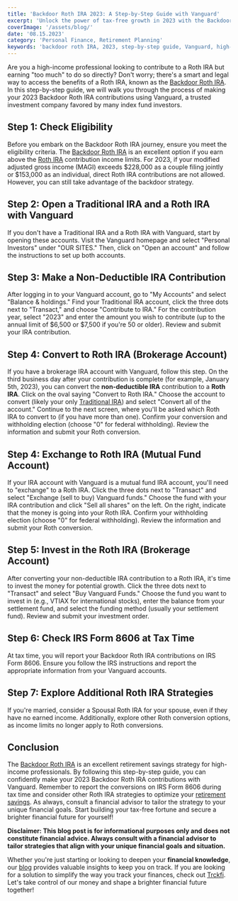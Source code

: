 ```yaml
---
title: 'Backdoor Roth IRA 2023: A Step-by-Step Guide with Vanguard'
excerpt: 'Unlock the power of tax-free growth in 2023 with the Backdoor Roth IRA strategy through Vanguard. This comprehensive step-by-step guide reveals how high-income professionals can contribute to a Roth IRA, even surpassing the income limits. Learn the exact process for non-deductible IRA contributions, converting to a Roth IRA, and strategic investing. Secure your financial future and enjoy tax-efficient benefits with this ultimate Backdoor Roth IRA 2023 guide using Vanguard.'
coverImage: '/assets/blog/'
date: '08.15.2023'
category: 'Personal Finance, Retirement Planning'
keywords: 'backdoor roth IRA, 2023, step-by-step guide, Vanguard, high-income professionals, Roth IRA contributions, non-deductible IRA, tax-efficient, financial future'
---
```


Are you a high-income professional looking to contribute to a Roth IRA but earning "too much" to do so directly? Don't worry; there's a smart and legal way to access the benefits of a Roth IRA, known as the [Backdoor Roth IRA](/blog/the-backdoor-roth-ira). In this step-by-step guide, we will walk you through the process of making your 2023 Backdoor Roth IRA contributions using Vanguard, a trusted investment company favored by many index fund investors.

## Step 1: Check Eligibility
Before you embark on the Backdoor Roth IRA journey, ensure you meet the eligibility criteria. The [Backdoor Roth IRA](/blog/the-backdoor-roth-ira) is an excellent option if you earn above the [Roth IRA](/blog/what-is-the-roth-IRA-avantage-2023) contribution income limits. For 2023, if your modified adjusted gross income (MAGI) exceeds $228,000 as a couple filing jointly or $153,000 as an individual, direct Roth IRA contributions are not allowed. However, you can still take advantage of the backdoor strategy.

## Step 2: Open a Traditional IRA and a Roth IRA with Vanguard
If you don't have a Traditional IRA and a Roth IRA with Vanguard, start by opening these accounts. Visit the Vanguard homepage and select "Personal Investors" under "OUR SITES." Then, click on "Open an account" and follow the instructions to set up both accounts.

## Step 3: Make a Non-Deductible IRA Contribution
After logging in to your Vanguard account, go to "My Accounts" and select "Balance & holdings." Find your Traditional IRA account, click the three dots next to "Transact," and choose "Contribute to IRA." For the contribution year, select "2023" and enter the amount you wish to contribute (up to the annual limit of $6,500 or $7,500 if you're 50 or older). Review and submit your IRA contribution.

## Step 4: Convert to Roth IRA (Brokerage Account)
If you have a brokerage IRA account with Vanguard, follow this step. On the third business day after your contribution is complete (for example, January 5th, 2023), you can convert the **non-deductible IRA** contribution to a **Roth IRA**. Click on the oval saying "Convert to Roth IRA." Choose the account to convert (likely your only [Traditional IRA](/blog/traditional-ira-buidling-a-tax-advantage-retirement)) and select "Convert all of the account." Continue to the next screen, where you'll be asked which Roth IRA to convert to (if you have more than one). Confirm your conversion and withholding election (choose "0" for federal withholding). Review the information and submit your Roth conversion.

## Step 4: Exchange to Roth IRA (Mutual Fund Account)
If your IRA account with Vanguard is a mutual fund IRA account, you'll need to "exchange" to a Roth IRA. Click the three dots next to "Transact" and select "Exchange (sell to buy) Vanguard funds." Choose the fund with your IRA contribution and click "Sell all shares" on the left. On the right, indicate that the money is going into your Roth IRA. Confirm your withholding election (choose "0" for federal withholding). Review the information and submit your Roth conversion.

## Step 5: Invest in the Roth IRA (Brokerage Account)
After converting your non-deductible IRA contribution to a Roth IRA, it's time to invest the money for potential growth. Click the three dots next to "Transact" and select "Buy Vanguard Funds." Choose the fund you want to invest in (e.g., VTIAX for international stocks), enter the balance from your settlement fund, and select the funding method (usually your settlement fund). Review and submit your investment order.

## Step 6: Check IRS Form 8606 at Tax Time
At tax time, you will report your Backdoor Roth IRA contributions on IRS Form 8606. Ensure you follow the IRS instructions and report the appropriate information from your Vanguard accounts.

## Step 7: Explore Additional Roth IRA Strategies
If you're married, consider a Spousal Roth IRA for your spouse, even if they have no earned income. Additionally, explore other Roth conversion options, as income limits no longer apply to Roth conversions.

## Conclusion
The [Backdoor Roth IRA](/blog/the-backdoor-roth-ira) is an excellent retirement savings strategy for high-income professionals. By following this step-by-step guide, you can confidently make your 2023 Backdoor Roth IRA contributions with Vanguard. Remember to report the conversions on IRS Form 8606 during tax time and consider other Roth IRA strategies to optimize your [retirement savings](/blog/retirement-planning-understanding-iras-and-401ks). As always, consult a financial advisor to tailor the strategy to your unique financial goals. Start building your tax-free fortune and secure a brighter financial future for yourself!

**Disclaimer: This blog post is for informational purposes only and does not constitute financial advice. Always consult with a financial advisor to tailor strategies that align with your unique financial goals and situation.**

Whether you're just starting or looking to deepen your **financial knowledge**, our [blog](/blog) provides valuable insights to keep you on track. If you are looking for a solution to simplify the way you track your finances, check out [Trckfi](/). Let's take control of our money and shape a brighter financial future together!
